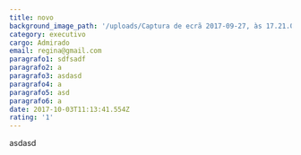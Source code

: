 ```yaml
---
title: novo
background_image_path: '/uploads/Captura de ecrã 2017-09-27, às 17.21.02.png'
category: executivo
cargo: Admirado
email: regina@gmail.com
paragrafo1: sdfsadf
paragrafo2: a
paragrafo3: asdasd
paragrafo4: a
paragrafo5: asd
paragrafo6: a
date: 2017-10-03T11:13:41.554Z
rating: '1'
---
```

asdasd
